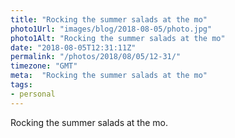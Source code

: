 ```yaml
---
title: "Rocking the summer salads at the mo"
photo1Url: "images/blog/2018-08-05/photo.jpg"
photo1Alt: "Rocking the summer salads at the mo"
date: "2018-08-05T12:31:11Z"
permalink: "/photos/2018/08/05/12-31/"
timezone: "GMT"
meta:  "Rocking the summer salads at the mo"
tags:
- personal
---
```

Rocking the summer salads at the mo.
